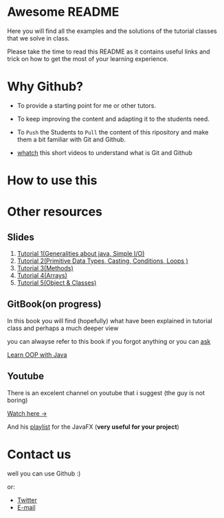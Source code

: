 # Awesome README

Here you will find all the examples and the solutions of the tutorial classes that we solve in class.

Please take the time to read this README as it contains useful links and trick on how to get the most of your learning experience.

# Why Github?

- To provide a starting point for me or other tutors.

- To keep improving the content and adapting it to the students need.

- To `Push` the Students to `Pull` the content of this ripository and make them a bit familiar with Git and Github.
- [whatch](http://bit.ly/DevtipsGit) this short videos to understand what is Git and Github

# How to use this 

# Other resources

## Slides 

1. [Tutorial 1(Generalities about java, Simple I/O)](http://bit.ly/FirstDeck)
2. [Tutorial 2(Primitive Data Types, Casting, Conditions, Loops )](http://bit.ly/SecoundDeck)
3. [Tutorial 3(Methods)](http://bit.ly/ThirDeck)
4. [Tutorial 4(Arrays)](http://bit.ly/slid4)
5. [Tutorial 5(Object & Classes)](http://bit.ly/Tut-5)

## GitBook(on progress)

In this book you will find (hopefully) what have been  explained  in tutorial class and perhaps a much deeper view

you can alwayse refer to this book if you forgot anything or you can [ask](#Contact-us)

[Learn OOP with Java](http://bit.ly/OOPB00k)

## Youtube

There is an excelent channel on youtube that i suggest (the guy is not boring)

[Watch here ->](http://bit.ly/JavaBeg)

And his [playlist](http://bit.ly/JavaFXGui) for the JavaFX (**very useful for your project**)




# Contact us

well you can use Github :) 

or:

- [Twitter](https://twitter.com/AfatahB)
- [E-mail](mailto:b.afatah@yahoo.com)

